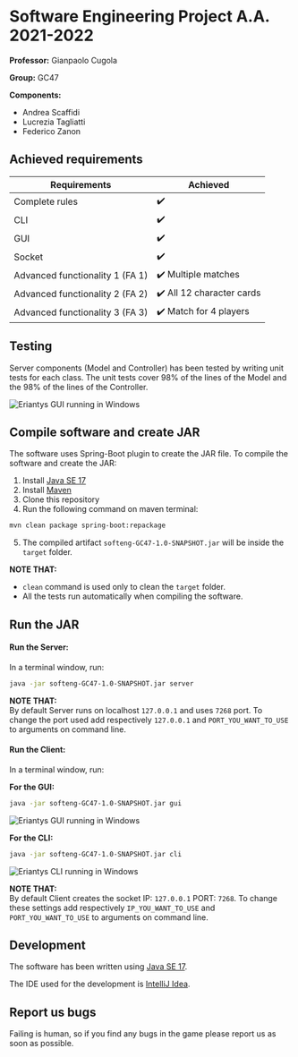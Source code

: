 # Software Engineering Project A.A. 2021-2022

**Professor:** Gianpaolo Cugola

**Group:** GC47

**Components:**
- Andrea Scaffidi
- Lucrezia Tagliatti
- Federico Zanon

## Achieved requirements

| Requirements | Achieved |
| ------- | ----------- |
| Complete rules | :heavy_check_mark: |
| CLI | :heavy_check_mark: |
| GUI | :heavy_check_mark: |
| Socket | :heavy_check_mark: |
| Advanced functionality 1 (FA 1) | :heavy_check_mark: Multiple matches |
| Advanced functionality 2 (FA 2) | :heavy_check_mark: All 12 character cards |
| Advanced functionality 3 (FA 3) | :heavy_check_mark: Match for 4 players |

## Testing

Server components (Model and Controller) has been tested by writing unit tests for each class.
The unit tests cover 98% of the lines of the Model and the 98% of the lines of the Controller.

![Eriantys GUI running in Windows](.github/screenshots/eriantys_unit_tests.png "Eriantys GUI running in Windows")

## Compile software and create JAR

The software uses Spring-Boot plugin to create the JAR file.
To compile the software and create the JAR:

1. Install [Java SE 17](https://docs.oracle.com/en/java/javase/17/)
2. Install [Maven](https://maven.apache.org/install.html)
3. Clone this repository
4. Run the following command on maven terminal:
```bash
mvn clean package spring-boot:repackage
```
5. The compiled artifact `softeng-GC47-1.0-SNAPSHOT.jar` will be inside the `target` folder.

**NOTE THAT:** 
- `clean` command is used only to clean the `target` folder.
- All the tests run automatically when compiling the software.

## Run the JAR

#### Run the Server:

In a terminal window, run:
```bash
java -jar softeng-GC47-1.0-SNAPSHOT.jar server
```
**NOTE THAT:**  
By default Server runs on localhost `127.0.0.1` and uses `7268` port. To change the port used add respectively `127.0.0.1` and `PORT_YOU_WANT_TO_USE` to arguments on command line.

#### Run the Client:

In a terminal window, run:

**For the GUI:**
```bash
java -jar softeng-GC47-1.0-SNAPSHOT.jar gui
```

![Eriantys GUI running in Windows](.github/screenshots/windows_eriantys_gui.png "Eriantys GUI running in Windows")

**For the CLI:**
```bash
java -jar softeng-GC47-1.0-SNAPSHOT.jar cli
```

![Eriantys CLI running in Windows](.github/screenshots/windows_eriantys_cli.png "Eriantys CLI running in Windows")

**NOTE THAT:**  
By default Client creates the socket IP: `127.0.0.1` PORT: `7268`. To change these settings add respectively `IP_YOU_WANT_TO_USE` and `PORT_YOU_WANT_TO_USE` to arguments on command line.

## Development

The software has been written using [Java SE 17](https://docs.oracle.com/en/java/javase/17/).

The IDE used for the development is [IntelliJ Idea](https://www.jetbrains.com/idea/).

## Report us bugs

Failing is human, so if you find any bugs in the game please report us as soon as possible.
